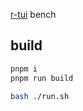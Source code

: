 [r-tui](https://github.com/ahaoboy/r-tui) bench

## build

```bash
pnpm i
pnpm run build

bash ./run.sh
```